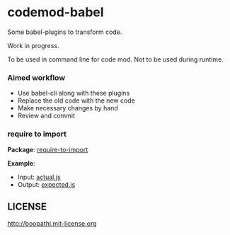 # codemod-babel

Some babel-plugins to transform code.

Work in progress.

To be used in command line for code mod. Not to be used during runtime.

### Aimed workflow

+ Use babel-cli along with these plugins
+ Replace the old code with the new code
+ Make necessary changes by hand
+ Review and commit

### require to import

**Package**: [require-to-import](./packages/babel-plugin-require-to-import)

**Example**:

+ Input: [actual.js](./tests/resources/require-to-import.js)
+ Output: [expected.js](./tests/resources/require-to-import.expected.js)

## LICENSE

http://boopathi.mit-license.org